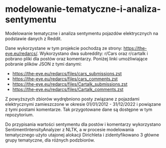 # modelowanie-tematyczne-i-analiza-sentymentu
Modelowanie tematyczne i analiza sentymentu pojazdów elektrycznych na podstawie danych z Reddit.

Dane wykorzystane w tym projekcie pochodzą ze strony: https://the-eye.eu/redarcs/. Wykorzystano dwa subreddity: r/Cars oraz r/cartalk i pobrano pliki dla postów oraz komentarzy. Poniżej linki umożliwiające pobranie plików JSON z tymi danymi:
- https://the-eye.eu/redarcs/files/cars_submissions.zst
- https://the-eye.eu/redarcs/files/cars_comments.zst
- https://the-eye.eu/redarcs/files/Cartalk_submissions.zst
- https://the-eye.eu/redarcs/files/Cartalk_comments.zst

Z powyższych zbiorów wydrębniono posty związane z pojazdami elektrycznymi zamieszczone w okresie 01/01/2012 - 31/12/2022 i powiązane z tymi postami komentarze. Tak przygotowane dane są dostępne w tym repozytorium.

Do przypisania wartości sentymentu dla postów i komentarzy wykorzystano SentimentIntensityAnalyzer z NLTK, a w procesie modelowania tematycznego użyto utajonej alokacji Dirichleta i zidentyfikowano 3 główne grupy tematyczne, dla różnych podzbiorów.
